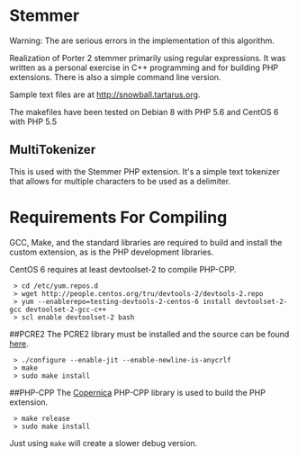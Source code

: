 # Stemmer
Warning: The are serious errors in the implementation of this algorithm.

Realization of Porter 2 stemmer primarily using regular expressions. It was written as a personal exercise in C++ programming and for building PHP extensions. There is also a simple command line version.

Sample text files are at http://snowball.tartarus.org.

The makefiles have been tested on Debian 8 with PHP 5.6 and CentOS 6 with PHP 5.5

## MultiTokenizer
This is used with the Stemmer PHP extension. It's a simple text tokenizer that allows for multiple characters to be used as a delimiter.

# Requirements For Compiling
GCC, Make, and the standard libraries are required to build and install the custom extension, as is the PHP development libraries.

CentOS 6 requires at least devtoolset-2 to compile PHP-CPP.
```
 > cd /etc/yum.repos.d
 > wget http://people.centos.org/tru/devtools-2/devtools-2.repo
 > yum --enablerepo=testing-devtools-2-centos-6 install devtoolset-2-gcc devtoolset-2-gcc-c++
 > scl enable devtoolset-2 bash
```

##PCRE2
The PCRE2 library must be installed and the source can be found [here](http://www.pcre.org).
```
 > ./configure --enable-jit --enable-newline-is-anycrlf
 > make
 > sudo make install
```

##PHP-CPP
The [Copernica](http://www.copernica.com) PHP-CPP library is used to build the PHP extension.
```
 > make release
 > sudo make install
```
Just using ```make``` will create a slower debug version.
